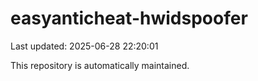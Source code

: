 # easyanticheat-hwidspoofer

Last updated: 2025-06-28 22:20:01

This repository is automatically maintained.

